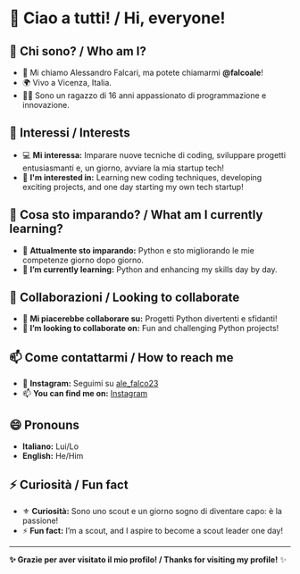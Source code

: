 # 👋 Ciao a tutti! / Hi, everyone!

## 👤 Chi sono? / Who am I?
- 🚀 Mi chiamo Alessandro Falcari, ma potete chiamarmi **@falcoale**!
- 🌍 Vivo a Vicenza, Italia.
- 🧑‍💻 Sono un ragazzo di 16 anni appassionato di programmazione e innovazione.

## 👀 Interessi / Interests
- 💻 **Mi interessa:** Imparare nuove tecniche di coding, sviluppare progetti entusiasmanti e, un giorno, avviare la mia startup tech!
- 🚀 **I'm interested in:** Learning new coding techniques, developing exciting projects, and one day starting my own tech startup!

## 🌱 Cosa sto imparando? / What am I currently learning?
- 🐍 **Attualmente sto imparando:** Python e sto migliorando le mie competenze giorno dopo giorno.
- 🌱 **I’m currently learning:** Python and enhancing my skills day by day.

## 💞️ Collaborazioni / Looking to collaborate
- 🤝 **Mi piacerebbe collaborare su:** Progetti Python divertenti e sfidanti!
- 💞️ **I’m looking to collaborate on:** Fun and challenging Python projects!

## 📫 Come contattarmi / How to reach me
- 📸 **Instagram:** Seguimi su [ale_falco23](https://www.instagram.com/ale_falco23/)
- 📫 **You can find me on:** [Instagram](https://www.instagram.com/ale_falco23/)

## 😄 Pronouns
- **Italiano:** Lui/Lo
- **English:** He/Him

## ⚡ Curiosità / Fun fact
- ⚜️ **Curiosità:** Sono uno scout e un giorno sogno di diventare capo: è la passione!
- ⚡ **Fun fact:** I’m a scout, and I aspire to become a scout leader one day!

---

**✨ Grazie per aver visitato il mio profilo! / Thanks for visiting my profile!** ✨

<!---
falcoale/falcoale is a ✨ special ✨ repository because its `README.md` (this file) appears on your GitHub profile.
You can click the Preview link to take a look at your changes.
--->
